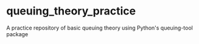 # queuing_theory_practice
A practice repository of basic queuing theory using Python's queuing-tool package
